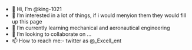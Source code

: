- 👋 Hi, I’m @king-1021
- 👀 I’m interested in a lot of things, if i would menyion them they would fill up this page
- 🌱 I’m currently learning mechanical and aeronautical engineering
- 💞️ I’m looking to collaborate on ...
- 📫 How to reach me:- twitter as @_Excell_ent

<!---
king-1021/king-1021 is a ✨ special ✨ repository because its `README.md` (this file) appears on your GitHub profile.
You can click the Preview link to take a look at your changes.
--->
